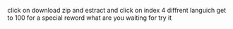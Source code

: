 click on download zip and estract and click on index
4 diffrent languich
get to 100 for a special reword
what are you waiting for try it
